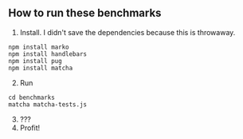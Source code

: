 ## How to run these benchmarks

1. Install. I didn't save the dependencies because this is throwaway.

```
npm install marko
npm install handlebars
npm install pug
npm install matcha
```

2. Run

```
cd benchmarks
matcha matcha-tests.js
```

3. ???
4. Profit! 